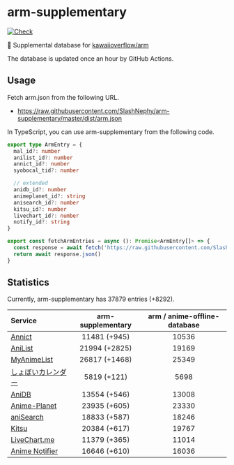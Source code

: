 # arm-supplementary

[![Check](https://github.com/SlashNephy/arm-supplementary/actions/workflows/check-node.yml/badge.svg)](https://github.com/SlashNephy/arm-supplementary/actions/workflows/check-node.yml)

💊 Supplemental database for [kawaiioverflow/arm](https://github.com/kawaiioverflow/arm)

The database is updated once an hour by GitHub Actions.

## Usage

Fetch arm.json from the following URL.

- https://raw.githubusercontent.com/SlashNephy/arm-supplementary/master/dist/arm.json

In TypeScript, you can use arm-supplementary from the following code.

```TypeScript
export type ArmEntry = {
  mal_id?: number
  anilist_id?: number
  annict_id?: number
  syobocal_tid?: number

  // extended
  anidb_id?: number
  animeplanet_id?: string
  anisearch_id?: number
  kitsu_id?: number
  livechart_id?: number
  notify_id?: string
}

export const fetchArmEntries = async (): Promise<ArmEntry[]> => {
  const response = await fetch('https://raw.githubusercontent.com/SlashNephy/arm-supplementary/master/dist/arm.json')
  return await response.json()
}
```

## Statistics

Currently, arm-supplementary has 37879 entries (+8292).

| Service                                     | arm-supplementary | arm / anime-offline-database |
| :------------------------------------------ | :---------------: | :--------------------------: |
| [Annict](https://annict.com)                |   11481 (+945)    |            10536             |
| [AniList](https://anilist.co)               |   21994 (+2825)   |            19169             |
| [MyAnimeList](https://myanimelist.net)      |   26817 (+1468)   |            25349             |
| [しょぼいカレンダー](https://cal.syoboi.jp) |    5819 (+121)    |             5698             |
| [AniDB](https://anidb.net)                  |   13554 (+546)    |            13008             |
| [Anime-Planet](https://anime-planet.com)    |   23935 (+605)    |            23330             |
| [aniSearch](https://anisearch.com)          |   18833 (+587)    |            18246             |
| [Kitsu](https://kitsu.io)                   |   20384 (+617)    |            19767             |
| [LiveChart.me](https://livechart.me)        |   11379 (+365)    |            11014             |
| [Anime Notifier](https://notify.moe)        |   16646 (+610)    |            16036             |
